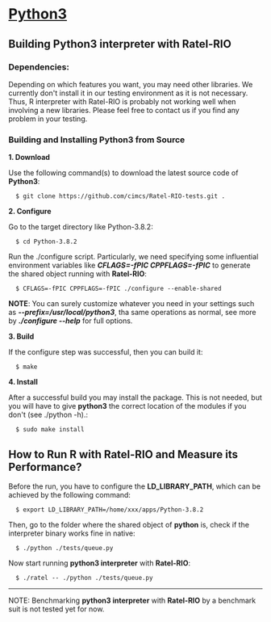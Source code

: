 [Python3](https://www.python.org/downloads/source/)
=============

Building Python3 interpreter with Ratel-RIO
-----------------------------
### Dependencies:

Depending on which features you want, you may need other libraries. We currently don't install it in our testing environment as it is not necessary. Thus, R interpreter with Ratel-RIO is probably not working well when involving a new libraries. Please feel free to contact us if you find any problem in your testing.


### Building and Installing Python3 from Source
**1. Download**

Use the following command(s) to download the latest source code of **Python3**:
  ```
    $ git clone https://github.com/cimcs/Ratel-RIO-tests.git .
  ```

**2. Configure**

Go to the target directory like Python-3.8.2:
  ```
    $ cd Python-3.8.2
  ```
Run the ./configure script. Particularly, we need specifying some influential environment variables like ***CFLAGS=-fPIC CPPFLAGS=-fPIC*** to generate the shared object running with **Ratel-RIO**:
  ```
    $ CFLAGS=-fPIC CPPFLAGS=-fPIC ./configure --enable-shared
  ```
**NOTE**: You can surely customize whatever you need in your settings such as ***--prefix=/usr/local/python3***, tha same operations as normal, see more by ***./configure --help*** for full options.

**3. Build**

If the configure step was successful, then you can build it:
  ```
    $ make
  ```

**4. Install**

After a successful build you may install the package. This is not needed, but you will have to give **python3** the correct location of the modules if you don't (see ./python -h).:
  ```
    $ sudo make install
  ```

How to Run R with Ratel-RIO and Measure its Performance?
-----------------------------------
Before the run, you have to configure the **LD_LIBRARY_PATH**, which can be achieved by the following command:
  ```
    $ export LD_LIBRARY_PATH=/home/xxx/apps/Python-3.8.2
  ```

Then, go to the folder where the shared object of **python** is, check if the interpreter binary works fine in native: 
  ```
    $ ./python ./tests/queue.py
  ```
Now start running **python3 interpreter** with **Ratel-RIO**:
  ```
    $ ./ratel -- ./python ./tests/queue.py
  ```

-----------------------------------
NOTE: Benchmarking **python3 interpreter** with **Ratel-RIO** by a benchmark suit is not tested yet for now.
